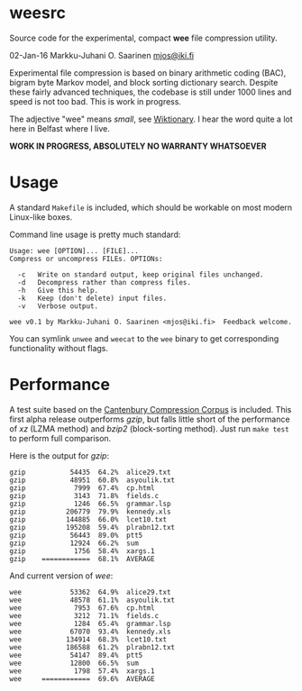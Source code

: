 weesrc
======

Source code for the experimental, compact **wee** file compression utility.

02-Jan-16  Markku-Juhani O. Saarinen  <mjos@iki.fi>

Experimental file compression is based on binary arithmetic coding (BAC), 
bigram byte Markov model, and block sorting dictionary search.
Despite these fairly advanced techniques, the codebase is still under 1000 
lines and speed is not too bad. This is work in progress.

The adjective "wee" means *small*, see 
[Wiktionary](https://en.wiktionary.org/wiki/wee#Adjective).
I hear the word quite a lot here in Belfast where I live.


**WORK IN PROGRESS, ABSOLUTELY NO WARRANTY WHATSOEVER**

# Usage

A standard `Makefile` is included, which should be workable on most
modern Linux-like boxes. 

Command line usage is pretty much standard:
```
Usage: wee [OPTION]... [FILE]...
Compress or uncompress FILEs. OPTIONs:

  -c   Write on standard output, keep original files unchanged.
  -d   Decompress rather than compress files.
  -h   Give this help.
  -k   Keep (don't delete) input files.
  -v   Verbose output.

wee v0.1 by Markku-Juhani O. Saarinen <mjos@iki.fi>  Feedback welcome.
```
You can symlink `unwee` and `weecat` to the 
`wee` binary to get corresponding functionality without flags.

# Performance

A test suite based on the 
[Cantenbury Compression Corpus](http://corpus.canterbury.ac.nz/) is included.
This first alpha release outperforms *gzip*, but falls little short of the
performance of *xz* (LZMA method) and *bzip2* (block-sorting method).
Just run `make test` to perform full comparison.

Here is the output for *gzip*:
```
gzip           54435  64.2%  alice29.txt
gzip           48951  60.8%  asyoulik.txt
gzip            7999  67.4%  cp.html
gzip            3143  71.8%  fields.c
gzip            1246  66.5%  grammar.lsp
gzip          206779  79.9%  kennedy.xls
gzip          144885  66.0%  lcet10.txt
gzip          195208  59.4%  plrabn12.txt
gzip           56443  89.0%  ptt5
gzip           12924  66.2%  sum
gzip            1756  58.4%  xargs.1
gzip    ============  68.1%  AVERAGE
```

And current version of *wee*:
```
wee 	       53362  64.9%  alice29.txt
wee     	   48578  61.1%  asyoulik.txt
wee 	        7953  67.6%  cp.html
wee 	        3212  71.1%  fields.c
wee 	        1284  65.4%  grammar.lsp
wee     	   67070  93.4%  kennedy.xls
wee 	      134914  68.3%  lcet10.txt
wee     	  186588  61.2%  plrabn12.txt
wee 	       54147  89.4%  ptt5
wee     	   12800  66.5%  sum
wee 	        1798  57.4%  xargs.1
wee		============  69.6%  AVERAGE
```


